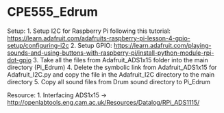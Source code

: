 # CPE555_Edrum

Setup:
	1. Setup I2C for Raspberry Pi following this tutorial: https://learn.adafruit.com/adafruits-raspberry-pi-lesson-4-gpio-setup/configuring-i2c
	2. Setup GPIO: https://learn.adafruit.com/playing-sounds-and-using-buttons-with-raspberry-pi/install-python-module-rpi-dot-gpio
	3. Take all the files from Adafruit_ADS1x15 folder into the main directory (Pi_Edrum)
	4. Delete the symbolic link from Adafruit_ADS1x15 for Adafruit_I2C.py and copy the file in the Adafruit_I2C directory to the main directory
	5. Copy all sound files from Drum sound directory to Pi_Edrum

Resource:
	1. Interfacing ADS1x15 -> http://openlabtools.eng.cam.ac.uk/Resources/Datalog/RPi_ADS1115/

